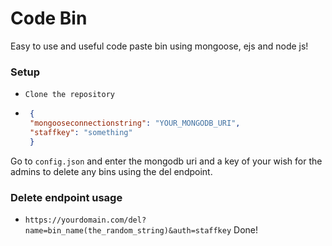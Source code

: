 # Code Bin
Easy to use and useful code paste bin using mongoose, ejs and node js!

### Setup

- `Clone the repository`

- ```json
   {
   "mongooseconnectionstring": "YOUR_MONGODB_URI",
   "staffkey": "something"
   }
   ```
Go to `config.json` and enter the mongodb uri and a key of your wish for the admins to delete any bins using the del endpoint.
### Delete endpoint usage

- `https://yourdomain.com/del?name=bin_name(the_random_string)&auth=staffkey`
Done!
